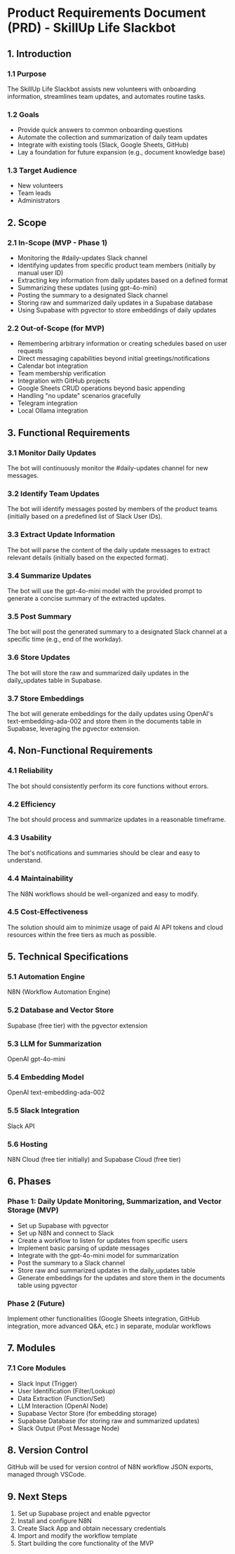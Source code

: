 # Product Requirements Document (PRD) - SkillUp Life Slackbot

## 1. Introduction

### 1.1 Purpose
The SkillUp Life Slackbot assists new volunteers with onboarding information, streamlines team updates, and automates routine tasks.

### 1.2 Goals
- Provide quick answers to common onboarding questions
- Automate the collection and summarization of daily team updates
- Integrate with existing tools (Slack, Google Sheets, GitHub)
- Lay a foundation for future expansion (e.g., document knowledge base)

### 1.3 Target Audience
- New volunteers
- Team leads
- Administrators

## 2. Scope

### 2.1 In-Scope (MVP - Phase 1)
- Monitoring the #daily-updates Slack channel
- Identifying updates from specific product team members (initially by manual user ID)
- Extracting key information from daily updates based on a defined format
- Summarizing these updates (using gpt-4o-mini)
- Posting the summary to a designated Slack channel
- Storing raw and summarized daily updates in a Supabase database
- Using Supabase with pgvector to store embeddings of daily updates

### 2.2 Out-of-Scope (for MVP)
- Remembering arbitrary information or creating schedules based on user requests
- Direct messaging capabilities beyond initial greetings/notifications
- Calendar bot integration
- Team membership verification
- Integration with GitHub projects
- Google Sheets CRUD operations beyond basic appending
- Handling "no update" scenarios gracefully
- Telegram integration
- Local Ollama integration

## 3. Functional Requirements

### 3.1 Monitor Daily Updates
The bot will continuously monitor the #daily-updates channel for new messages.

### 3.2 Identify Team Updates
The bot will identify messages posted by members of the product teams (initially based on a predefined list of Slack User IDs).

### 3.3 Extract Update Information
The bot will parse the content of the daily update messages to extract relevant details (initially based on the expected format).

### 3.4 Summarize Updates
The bot will use the gpt-4o-mini model with the provided prompt to generate a concise summary of the extracted updates.

### 3.5 Post Summary
The bot will post the generated summary to a designated Slack channel at a specific time (e.g., end of the workday).

### 3.6 Store Updates
The bot will store the raw and summarized daily updates in the daily_updates table in Supabase.

### 3.7 Store Embeddings
The bot will generate embeddings for the daily updates using OpenAI's text-embedding-ada-002 and store them in the documents table in Supabase, leveraging the pgvector extension.

## 4. Non-Functional Requirements

### 4.1 Reliability
The bot should consistently perform its core functions without errors.

### 4.2 Efficiency
The bot should process and summarize updates in a reasonable timeframe.

### 4.3 Usability
The bot's notifications and summaries should be clear and easy to understand.

### 4.4 Maintainability
The N8N workflows should be well-organized and easy to modify.

### 4.5 Cost-Effectiveness
The solution should aim to minimize usage of paid AI API tokens and cloud resources within the free tiers as much as possible.

## 5. Technical Specifications

### 5.1 Automation Engine
N8N (Workflow Automation Engine)

### 5.2 Database and Vector Store
Supabase (free tier) with the pgvector extension

### 5.3 LLM for Summarization
OpenAI gpt-4o-mini

### 5.4 Embedding Model
OpenAI text-embedding-ada-002

### 5.5 Slack Integration
Slack API

### 5.6 Hosting
N8N Cloud (free tier initially) and Supabase Cloud (free tier)

## 6. Phases

### Phase 1: Daily Update Monitoring, Summarization, and Vector Storage (MVP)
- Set up Supabase with pgvector
- Set up N8N and connect to Slack
- Create a workflow to listen for updates from specific users
- Implement basic parsing of update messages
- Integrate with the gpt-4o-mini model for summarization
- Post the summary to a Slack channel
- Store raw and summarized updates in the daily_updates table
- Generate embeddings for the updates and store them in the documents table using pgvector

### Phase 2 (Future)
Implement other functionalities (Google Sheets integration, GitHub integration, more advanced Q&A, etc.) in separate, modular workflows

## 7. Modules

### 7.1 Core Modules
- Slack Input (Trigger)
- User Identification (Filter/Lookup)
- Data Extraction (Function/Set)
- LLM Interaction (OpenAI Node)
- Supabase Vector Store (for embedding storage)
- Supabase Database (for storing raw and summarized updates)
- Slack Output (Post Message Node)

## 8. Version Control

GitHub will be used for version control of N8N workflow JSON exports, managed through VSCode.

## 9. Next Steps

1. Set up Supabase project and enable pgvector
2. Install and configure N8N
3. Create Slack App and obtain necessary credentials
4. Import and modify the workflow template
5. Start building the core functionality of the MVP